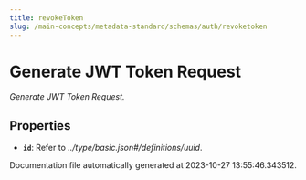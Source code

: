 ```yaml
---
title: revokeToken
slug: /main-concepts/metadata-standard/schemas/auth/revoketoken
---
```


# Generate JWT Token Request

*Generate JWT Token Request.*

## Properties

- **`id`**: Refer to *../type/basic.json#/definitions/uuid*.


Documentation file automatically generated at 2023-10-27 13:55:46.343512.
